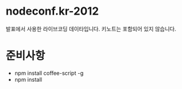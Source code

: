 nodeconf.kr-2012
================

발표에서 사용한 라이브코딩 데이타입니다. 키노트는 포함되어 있지 않습니다.

준비사항
=========

- npm install coffee-script -g
- npm install